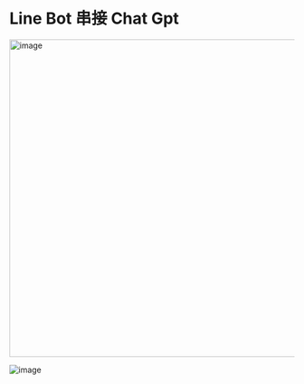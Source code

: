  <h1>Line Bot 串接 Chat Gpt</h1>

<img width="561" alt="image" src="https://github.com/ShaoweiTeng-lab/LineBot/assets/50354880/6d5111b0-781c-424f-841b-57d8bc102972">


![image](https://github.com/ShaoweiTeng-lab/LineBot/assets/50354880/6edccff8-e289-4c25-afd0-c1b208663be9)


 
 
